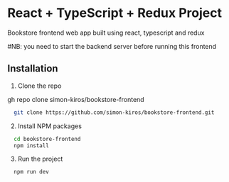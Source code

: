# React + TypeScript + Redux Project

Bookstore frontend web app built using react, typescript and redux

#NB: you need to start the backend server before running this frontend

## Installation

1. Clone the repo

gh repo clone simon-kiros/bookstore-frontend

```bash
  git clone https://github.com/simon-kiros/bookstore-frontend.git
```

2. Install NPM packages

```bash
  cd bookstore-frontend
  npm install
```

3. Run the project

```bash
  npm run dev
```
